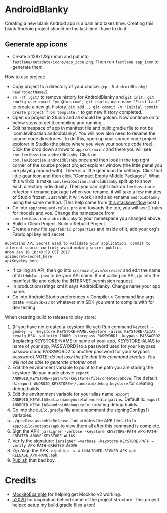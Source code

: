 # AndroidBlanky
Creating a new blank Android app is a pain and takes time. Creating this blank Android project should be the last time I have to do it.

## Generate app icons

* Create a 128x128px icon and put into `fastlane/metadata/icons/app_icon.png`. Then run `fastlane app_icon` to generate them.

How to use project:  

* Copy project to a directory of your choice. (`cp -R AndroidBlanky/ newProjectName/`)
* `rm -rf .git/` to remove history for AndroidBlanky and `git init; git config user.email "you@foo.com"; git config user.name "First Last"` to create a new git history. `git add .; git commit -m "Initial commit. Create project from template."` to get new history completed.
* Open up project in Studio and all should be golden. Now continue on to below steps to get it compiling and running...
* Edit namespace of app in manifest file and build.gradle file to not be 'com.levibostian.andoidblanky'. You will now also need to rename the source code directories. To do this, open up your source code project explorer in Studio (the place where you view your source code tree). Click the drop down arrows to `app/src/main/` and there you will see `com.levibostian.androidblanky`. Click on `com.levibostian.androidblanky` once and then look in the top right corner of the source project project explorer window (the little panel you are playing around with). There is a little gear icon for settings. Click that little gear icon and then click "Compact Empty Middle Packages". What this will do is make `com.levibostian.androidblanky` split up to show each directory individually. Then you can right click on `levibostian` > refactor > rename package (when you rename, it will take a few minutes of Studio frozen. Just wait, it will work.) and also rename `androidblanky` using the same method. (This help came from [this stackoverflow](http://stackoverflow.com/a/27677033/1486374) post.)
* Go into `app/proguard-rules.pro` and towards the top, you will see 2 rules for models and vos. Change the namespace from `com.levibostian.androidblanky` to your namespace you changed above.
* Build > Clean Project. Build > Rebuild Project.
* Create a new file `app/fabric.properties` and inside of it, add your org's Fabric api key and secret:

```
#Contains API Secret used to validate your application. Commit to internal source control; avoid making secret public.
#Mon Jan 16 18:43:59 CST 2017
apiSecret=secret_here
apiKey=key_here
```

* If calling an API, then go into `src/main/java/service/` and edit the name of `GitHubApi.java` to be your API name. If not calling an API, go into the manifest file and delete the INTERNET permission request.
* In production/strings.xml it says AndroidBlanky. Change name your app name.
* Go into Android Studio preferences > Compiler > Command line args paste `-PminSdk=23` or whatever min SDK you want to compile with for dev testing.

When creating build to release to play store:  

1. (If you have not created a keystore file yet) Run command `keytool -genkey -v -keystore KEYSTORE-NAME.keystore -alias KEYSTORE-ALIAS -keyalg RSA -validity 10000 -storepass PASSWORD1 -keypass PASSWORD2` (replacing KEYSTORE-NAME to name of your app, KEYSTORE-ALIAS to name of your app, PASSWORD1 to a password used for your keypass password and PASSWORD2 to another password for your keypass password) *NOTE: do not lose the file that this command creates. You will not be able to generate another one!*
2. Edit the environment variable to point to the path you are storing the keystore file you made above: `export ANDROID_KEYSTORE=/path/to/keystore/file/created/above`. The default is: `export ANDROID_KEYSTORE=~/.android/debug.keystore` for creating debug builds.
3. Edit the environment variable for your alias name: `export ANDROID_KEYALIAS=aliasnameyousetwhencreatingalias`. Default is: `export ANDROID_KEYALIAS=androiddebugkey` for creating debug builds.
4. Go into the `build.gradle` file and uncomment the signingConfigs{} variables. 
5. `./gradlew assembleRelease` This creates the APK files. Go to  `app/build/outputs/apk` to view them all after this command is complete. 
6. Sign the APK: `jarsigner -verbose -keystore KEYSTORE-PATH APK-PATH-CREATED-ABOVE KEYSTORE-ALIAS`
7. Verify the signature: `jarsigner –verbose -keystore KEYSTORE-PATH –verify APK-PATH-CREATED-ABOVE`
8. Zip Align the APK: `zipalign -v 4 UNALIGNED-SIGNED-APK.apk RELEASE_APK-NAME.apk` 
9. [Publish](https://play.google.com/apps/publish) that bad boy.

# Credits

* [MockitoExample](https://github.com/JeroenMols/MockitoExample) for helping get Mockito v2 working.
* [u2020](https://github.com/JakeWharton/u2020) for inspiration behind some of the project structure. This project helped setup my build.gradle files a ton!